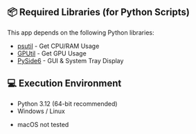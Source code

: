 ## 📦 Required Libraries (for Python Scripts)
This app depends on the following Python libraries:

- [psutil](https://pypi.org/project/psutil/) - Get CPU/RAM Usage
- [GPUtil](https://pypi.org/project/GPUtil/) - Get GPU Usage
- [PySide6](https://pypi.org/project/PySide6/) - GUI & System Tray Display

## 💻 Execution Environment
- Python 3.12 (64-bit recommended)
- Windows / Linux
* macOS not tested
